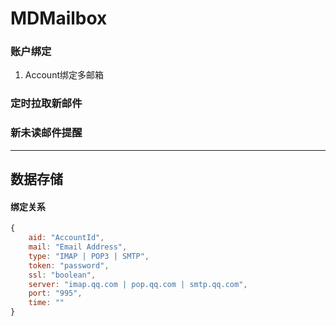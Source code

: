 ﻿# MDMailbox

### 账户绑定
1. Account绑定多邮箱


### 定时拉取新邮件


### 新未读邮件提醒



----------------------
## 数据存储

#### 绑定关系
```javascript
{
    aid: "AccountId",
    mail: "Email Address",
    type: "IMAP | POP3 | SMTP",
    token: "password",
    ssl: "boolean",
    server: "imap.qq.com | pop.qq.com | smtp.qq.com",
    port: "995",
    time: ""
}
```




